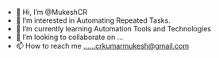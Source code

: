 - 👋 Hi, I’m @MukeshCR
- 👀 I’m interested in Automating Repeated Tasks.
- 🌱 I’m currently learning Automation Tools and Technologies
- 💞️ I’m looking to collaborate on ...
- 📫 How to reach me ......crkumarmukesh@gmail.com

<!---
MukeshCR/MukeshCR is a ✨ special ✨ repository because its `README.md` (this file) appears on your GitHub profile.
You can click the Preview link to take a look at your changes.
--->
